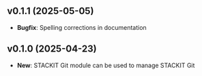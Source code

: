 ## v0.1.1 (2025-05-05)
- **Bugfix**: Spelling corrections in documentation

## v0.1.0 (2025-04-23)

- **New**: STACKIT Git module can be used to manage STACKIT Git
